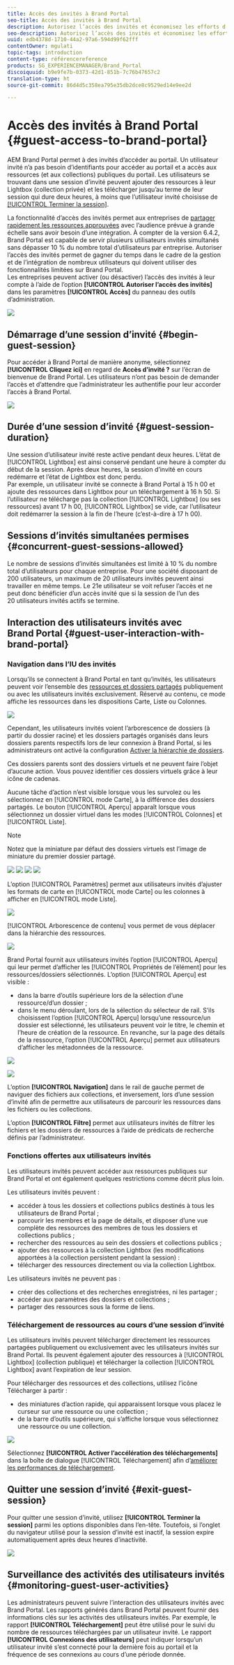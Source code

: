 ```yaml
---
title: Accès des invités à Brand Portal
seo-title: Accès des invités à Brand Portal
description: Autorisez l’accès des invités et économisez les efforts d’intégration de nombreux utilisateurs qui n’ont pas besoin d’être authentifiés.
seo-description: Autorisez l’accès des invités et économisez les efforts d’intégration de nombreux utilisateurs qui n’ont pas besoin d’être authentifiés.
uuid: edb4378d-1710-44a2-97a6-594d99f62fff
contentOwner: mgulati
topic-tags: introduction
content-type: référencereference
products: SG_EXPERIENCEMANAGER/Brand_Portal
discoiquuid: b9e9fe7b-0373-42d1-851b-7c76b47657c2
translation-type: ht
source-git-commit: 86d4d5c358ea795e35db2dce8c9529ed14e9ee2d

---
```



# Accès des invités à Brand Portal {#guest-access-to-brand-portal}

AEM Brand Portal permet à des invités d’accéder au portail. Un utilisateur invité n’a pas besoin d’identifiants pour accéder au portail et a accès aux ressources (et aux collections) publiques du portail. Les utilisateurs se trouvant dans une session d’invité peuvent ajouter des ressources à leur Lightbox (collection privée) et les télécharger jusqu’au terme de leur session qui dure deux heures, à moins que l’utilisateur invité choisisse de [[!UICONTROL Terminer la session]](#exit-guest-session).

La fonctionnalité d’accès des invités permet aux entreprises de [partager rapidement les ressources approuvées](../using/brand-portal-sharing-folders.md#how-to-share-folders) avec l’audience prévue à grande échelle sans avoir besoin d’une intégration. À compter de la version 6.4.2, Brand Portal est capable de servir plusieurs utilisateurs invités simultanés sans dépasser 10 % du nombre total d’utilisateurs par entreprise. Autoriser l’accès des invités permet de gagner du temps dans le cadre de la gestion et de l’intégration de nombreux utilisateurs qui doivent utiliser des fonctionnalités limitées sur Brand Portal.\
Les entreprises peuvent activer (ou désactiver) l’accès des invités à leur compte à l’aide de l’option **[!UICONTROL Autoriser l’accès des invités]** dans les paramètres **[!UICONTROL Accès]** du panneau des outils d’administration.

<!--
Comment Type: annotation
Last Modified By: mgulati
Last Modified Date: 2018-08-17T10:42:59.879-0400
Removed the first para: "AEM Assets Brand Portal allows public users to enter the portal anonymously and have restricted access to the allowed public resources as guests. Organization users with guest role need not seek access and authentication from administrators."
-->

![](assets/enable-guest-access.png)

## Démarrage d’une session d’invité {#begin-guest-session}

Pour accéder à Brand Portal de manière anonyme, sélectionnez **[!UICONTROL Cliquez ici]** en regard de **Accès d’invité ?** sur l’écran de bienvenue de Brand Portal. Les utilisateurs n’ont pas besoin de demander l’accès et d’attendre que l’administrateur les authentifie pour leur accorder l’accès à Brand Portal.

![](assets/bp-login-screen.png)

## Durée d’une session d’invité {#guest-session-duration}

Une session d’utilisateur invité reste active pendant deux heures. L’état de [!UICONTROL Lightbox] est ainsi conservé pendant une heure à compter du début de la session. Après deux heures, la session d’invité en cours redémarre et l’état de Lightbox est donc perdu.\
Par exemple, un utilisateur invité se connecte à Brand Portal à 15 h 00 et ajoute des ressources dans Lightbox pour un téléchargement à 16 h 50. Si l’utilisateur ne télécharge pas la collection [!UICONTROL Lightbox] (ou ses ressources) avant 17 h 00, [!UICONTROL Lightbox] se vide, car l’utilisateur doit redémarrer la session à la fin de l’heure (c’est-à-dire à 17 h 00).

## Sessions d’invités simultanées permises {#concurrent-guest-sessions-allowed}

Le nombre de sessions d’invités simultanées est limité à 10 % du nombre total d’utilisateurs pour chaque entreprise. Pour une société disposant de 200 utilisateurs, un maximum de 20 utilisateurs invités peuvent ainsi travailler en même temps. Le 21e utilisateur se voit refuser l’accès et ne peut donc bénéficier d’un accès invité que si la session de l’un des 20 utilisateurs invités actifs se termine.

## Interaction des utilisateurs invités avec Brand Portal {#guest-user-interaction-with-brand-portal}

### Navigation dans l’IU des invités

Lorsqu’ils se connectent à Brand Portal en tant qu’invités, les utilisateurs peuvent voir l’ensemble des [ressources et dossiers partagés](../using/brand-portal-sharing-folders.md#sharefolders) publiquement ou avec les utilisateurs invités exclusivement. Réservé au contenu, ce mode affiche les ressources dans les dispositions Carte, Liste ou Colonnes.

![](assets/disabled-folder-hierarchy1.png)

Cependant, les utilisateurs invités voient l’arborescence de dossiers (à partir du dossier racine) et les dossiers partagés organisés dans leurs dossiers parents respectifs lors de leur connexion à Brand Portal, si les administrateurs ont activé la configuration [Activer la hiérarchie de dossiers](../using/brand-portal-general-configuration.md#main-pars-header-1621071021).

Ces dossiers parents sont des dossiers virtuels et ne peuvent faire l’objet d’aucune action. Vous pouvez identifier ces dossiers virtuels grâce à leur icône de cadenas.

Aucune tâche d’action n’est visible lorsque vous les survolez ou les sélectionnez en [!UICONTROL mode Carte], à la différence des dossiers partagés. Le bouton [!UICONTROL Aperçu] apparaît lorsque vous sélectionnez un dossier virtuel dans les modes [!UICONTROL Colonnes] et [!UICONTROL Liste].

>[!NOTE]
>
>Notez que la miniature par défaut des dossiers virtuels est l’image de miniature du premier dossier partagé.

![](assets/enabled-hierarchy1.png) ![](assets/hierarchy1-nonadmin.png) ![](assets/hierarchy-nonadmin.png) ![](assets/hierarchy2-nonadmin.png)

L’option [!UICONTROL Paramètres] permet aux utilisateurs invités d’ajuster les formats de carte en [!UICONTROL mode Carte] ou les colonnes à afficher en [!UICONTROL mode Liste].

![](assets/nav-guest-user.png)

[!UICONTROL Arborescence de contenu] vous permet de vous déplacer dans la hiérarchie des ressources.

![](assets/guest-login-ui.png)

Brand Portal fournit aux utilisateurs invités l’option [!UICONTROL Aperçu] qui leur permet d’afficher les [!UICONTROL Propriétés de l’élément] pour les ressources/dossiers sélectionnés. L’option [!UICONTROL Aperçu] est visible :

* dans la barre d’outils supérieure lors de la sélection d’une ressource/d’un dossier ;
* dans le menu déroulant, lors de la sélection du sélecteur de rail.
S’ils choisissent l’option [!UICONTROL Aperçu] lorsqu’une ressource/un dossier est sélectionné, les utilisateurs peuvent voir le titre, le chemin et l’heure de création de la ressource. En revanche, sur la page des détails de la ressource, l’option [!UICONTROL Aperçu] permet aux utilisateurs d’afficher les métadonnées de la ressource.

![](assets/overview-option-1.png)

![](assets/overview-rail-selector-1.png)<br />

L’option **[!UICONTROL Navigation]** dans le rail de gauche permet de naviguer des fichiers aux collections, et inversement, lors d’une session d’invité afin de permettre aux utilisateurs de parcourir les ressources dans les fichiers ou les collections.

L’option **[!UICONTROL Filtre]** permet aux utilisateurs invités de filtrer les fichiers et les dossiers de ressources à l’aide de prédicats de recherche définis par l’administrateur.

### Fonctions offertes aux utilisateurs invités

Les utilisateurs invités peuvent accéder aux ressources publiques sur Brand Portal et ont également quelques restrictions comme décrit plus loin.

Les utilisateurs invités peuvent :

* accéder à tous les dossiers et collections publics destinés à tous les utilisateurs de Brand Portal ;
* parcourir les membres et la page de détails, et disposer d’une vue complète des ressources des membres de tous les dossiers et collections publics ;
* rechercher des ressources au sein des dossiers et collections publics ;
* ajouter des ressources à la collection Lightbox (les modifications apportées à la collection persistent pendant la session) :
* télécharger des ressources directement ou via la collection Lightbox.

Les utilisateurs invités ne peuvent pas :

* créer des collections et des recherches enregistrées, ni les partager ;
* accéder aux paramètres des dossiers et collections ;
* partager des ressources sous la forme de liens.

### Téléchargement de ressources au cours d’une session d’invité

Les utilisateurs invités peuvent télécharger directement les ressources partagées publiquement ou exclusivement avec les utilisateurs invités sur Brand Portal. Ils peuvent également ajouter des ressources à [!UICONTROL Lightbox] (collection publique) et télécharger la collection [!UICONTROL Lightbox] avant l’expiration de leur session.

Pour télécharger des ressources et des collections, utilisez l’icône Télécharger à partir :

* des miniatures d’action rapide, qui apparaissent lorsque vous placez le curseur sur une ressource ou une collection ;
* de la barre d’outils supérieure, qui s’affiche lorsque vous sélectionnez une ressource ou une collection.

![](assets/download-on-guest.png)

Sélectionnez **[!UICONTROL Activer l’accélération des téléchargements]** dans la boîte de dialogue [!UICONTROL Téléchargement] afin d’[améliorer les performances de téléchargement](../using/accelerated-download.md).

## Quitter une session d’invité {#exit-guest-session}

Pour quitter une session d’invité, utilisez **[!UICONTROL Terminer la session]** parmi les options disponibles dans l’en-tête. Toutefois, si l’onglet du navigateur utilisé pour la session d’invité est inactif, la session expire automatiquement après deux heures d’inactivité.

![](assets/end-guest-session.png)

## Surveillance des activités des utilisateurs invités {#monitoring-guest-user-activities}

Les administrateurs peuvent suivre l’interaction des utilisateurs invités avec Brand Portal. Les rapports générés dans Brand Portal peuvent fournir des informations clés sur les activités des utilisateurs invités. Par exemple, le rapport **[!UICONTROL Téléchargement]** peut être utilisé pour le suivi du nombre de ressources téléchargées par un utilisateur invité. Le rapport **[!UICONTROL Connexions des utilisateurs]** peut indiquer lorsqu’un utilisateur invité s’est connecté pour la dernière fois au portail et la fréquence de ses connexions au cours d’une période donnée.
